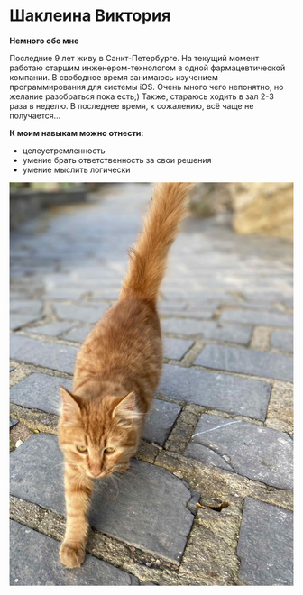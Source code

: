 # Шаклеина Виктория

**Немного обо мне**

Последние 9 лет живу в Санкт-Петербурге.
На текущий момент работаю старшим инженером-технологом в одной фармацевтической компании.
В свободное время занимаюсь изучением программирования для системы iOS. Очень много чего непонятно, но желание разобраться пока есть;) 
Также, стараюсь ходить в зал 2-3 раза в неделю. В последнее время, к сожалению, всё чаще не получается...

**К моим навыкам можно отнести:**
* целеустремленность
* умение брать ответственность за свои решения
* умение мыслить логически


![фото котика](https://github.com/VShakleina/kp/blob/main/img/IMG_7402.jpg?raw=true)

